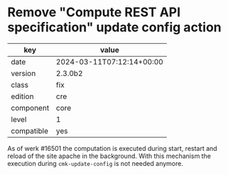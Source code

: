 [//]: # (werk v2)
# Remove "Compute REST API specification" update config action

key        | value
---------- | ---
date       | 2024-03-11T07:12:14+00:00
version    | 2.3.0b2
class      | fix
edition    | cre
component  | core
level      | 1
compatible | yes

As of werk #16501 the computation is executed during start, restart and reload
of the site apache in the background. With this mechanism the execution during
`cmk-update-config` is not needed anymore.
